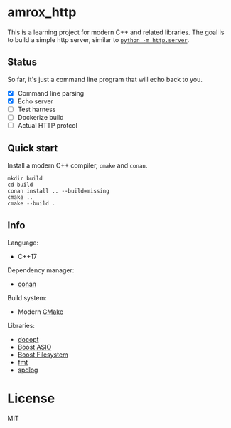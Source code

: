 # amrox_http

This is a learning project for modern C++ and related libraries. The goal is to build a simple http server, similar to [`python -m http.server`](https://docs.python.org/3/library/http.server.html).

## Status

So far, it's just a command line program that will echo back to you.

 - [x] Command line parsing
 - [x] Echo server
 - [ ] Test harness
 - [ ] Dockerize build
 - [ ] Actual HTTP protcol

## Quick start

Install a modern C++ compiler, `cmake` and `conan`.

```
mkdir build
cd build
conan install .. --build=missing
cmake ..
cmake --build .
```

## Info

Language:

 - C++17

Dependency manager:

 - [conan](https://conan.io/)

Build system:

 - Modern [CMake](https://cmake.org/)

Libraries:

 - [docopt](https://github.com/docopt/docopt.cpp)
 - [Boost ASIO](https://www.boost.org/doc/libs/1_72_0/doc/html/boost_asio.html)
 - [Boost Filesystem](https://www.boost.org/doc/libs/1_72_0/libs/filesystem/doc/reference.html)
 - [fmt](https://github.com/fmtlib/fmt)
 - [spdlog](https://github.com/gabime/spdlog)

# License

MIT
